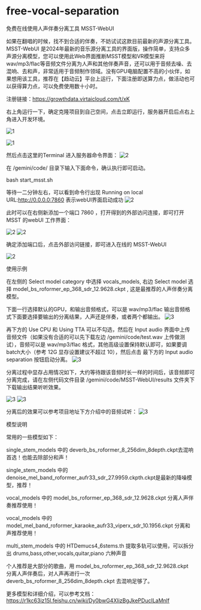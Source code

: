 # free-vocal-separation
免费在线使用人声伴奏分离工具 MSST-WebUI

如果在翻唱的时候，找不到合适的伴奏，不妨试试这款目前最新的声源分离工具。MSST-WebUI 是2024年最新的音乐源分离工具的界面版，操作简单，支持众多声源分离模型，您可以使用此Web界面推断MSST模型和VR模型来将 wav/mp3/flac等音频文件分离为人声和其他伴奏声音，还可以用于音频去噪、去混响、去和声，非常适用于音频制作领域。没有GPU电脑配置不高的小伙伴，如果想用该工具，推荐在【趋动云】平台上运行，下面注册即送算力点，做活动也可以获得算力点，可以免费使用数十小时。

注册链接：https://growthdata.virtaicloud.com/t/xK

右上角运行一下，确定克隆项目到自己空间，点击立即运行，服务器开启后点右上角进入开发环境。

![1](https://github.com/walnutsandwich/free-vocal-separation/blob/main/pics/%257B540F530C-A7B6-4304-836A-AF1555C50FD2%257D.png)

![1](https://github.com/walnutsandwich/free-vocal-separation/blob/main/pics/%7BE6FDD176-5B3B-4a63-8091-1A19924463DE%7D.png)

然后点击这里的Terminal 进入服务器命令界面：
![2](https://github.com/walnutsandwich/free-vocal-separation/blob/main/pics/%7B31131E30-C1E1-4693-A1C4-4AA29860DFBE%7D.png)

在 /gemini/code/ 目录下输入下面命令，确认执行即可启动。

bash start_msst.sh

等待一二分钟左右，可以看到命令行出现 Running on local URL:http://0.0.0.0:7860 表示webUI界面启动成功 
![2](https://github.com/walnutsandwich/free-vocal-separation/blob/main/pics/0.png)

此时可以在右侧新添加一个端口 7860 ，打开得到的外部访问连接，即可打开 MSST 的webUI 工作界面：

![2](https://github.com/walnutsandwich/free-vocal-separation/blob/main/pics/1.png)
![2](https://github.com/walnutsandwich/free-vocal-separation/blob/main/pics/2.png)

确定添加端口后，点击外部访问链接，即可进入在线的 MSST-WebUI 

![2](https://github.com/walnutsandwich/free-vocal-separation/blob/main/pics/3.png)


使用示例

在左侧的 Select model category 中选择 vocals_models, 右边 Select model 选择 model_bs_roformer_ep_368_sdr_12.9628.ckpt , 这是最推荐的人声伴奏分离模型。

下面一行选择默认的GPU，和输出音频格式，可以是 wav/mp3/flac 输出音频格式下面要选择要输出的分离结果，人声还是伴奏，或者两个都输出。
![3](https://github.com/walnutsandwich/free-vocal-separation/blob/main/pics/4.png)

再下方的 Use CPU 和 Using TTA 可以不勾选，然后在 Input audio 界面中上传音频文件（如果没有合适的可以先下载左边 /gemini/code/test.wav 上传做测试），音频可以是 wav/mp3/flac 格式，其他高级设置保持默认即可，如果要调batch大小（参考 12G 显存设置建议不超过 10），然后点击 最下方的 Input audio separation 按钮启动分离。
![3](https://github.com/walnutsandwich/free-vocal-separation/blob/main/pics/5.png)

分离过程中显存占用情况如下，大约等待跟该音频时长一样的时间后，该音频即可分离完成，请在左侧代码文件目录 /gemini/code/MSST-WebUI/results 文件夹下下载输出结果听听效果。

![3](https://github.com/walnutsandwich/free-vocal-separation/blob/main/pics/6.png)
![3](https://github.com/walnutsandwich/free-vocal-separation/blob/main/pics/7.png)

分离后的效果可以参考项目地址下方介绍中的音频试听：
![3](https://github.com/walnutsandwich/free-vocal-separation/blob/main/pics/QQ%E6%88%AA%E5%9B%BE20241203131227.png)

模型说明

常用的一些模型如下：

single_stem_models 中的 deverb_bs_roformer_8_256dim_8depth.ckpt去混响首选！也能去除部分和声！

single_stem_models 中的 denoise_mel_band_roformer_aufr33_sdr_27.9959.ckpth.ckpt是最新的降噪模型，推荐！

vocal_models 中的 model_bs_roformer_ep_368_sdr_12.9628.ckpt 分离人声伴奏推荐使用！

vocal_models 中的 model_mel_band_roformer_karaoke_aufr33_viperx_sdr_10.1956.ckpt 分离和声推荐使用！

multi_stem_models 中的 HTDemucs4_6stems.th 提取多轨可以使用，可以拆分出 drums,bass,other,vocals,quitar,piano 六种声音



个人推荐是大部分的歌曲，用 model_bs_roformer_ep_368_sdr_12.9628.ckpt 分离人声伴奏后，对人声再进行一次 deverb_bs_roformer_8_256dim_8depth.ckpt 去混响足够了。



更多模型和详细介绍，可以参考文档： https://r1kc63iz15l.feishu.cn/wiki/Dy0bwG4XIizBgJkePDucILaMnlf
